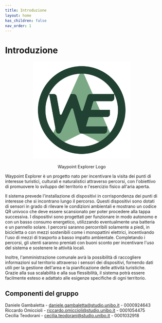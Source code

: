 ```yaml
---
title: Introduzione
layout: home
has_children: false
nav_order: 1
---
```


# Introduzione
<div align="center">
<img src="./img/logo.svg" alt="Waypoint Explorer Logo" style="width: 20rem" >
<p align="center" id="logo">Waypoint Explorer Logo</p>
</div>

Waypoint Explorer è un progetto nato per incentivare la visita dei punti di interesse turistici, culturali e naturalistici attraverso percorsi, con l'obiettivo di promuovere lo sviluppo del territorio e l'esercizio fisico all'aria aperta.

Il sistema prevede l'installazione di dispositivi in corrispondenza dei punti di interesse che si incontrano lungo il percorso. Questi dispositivi sono dotati di sensori in grado di rilevare le condizioni ambientali e mostrano un codice QR univoco che deve essere scansionato per poter procedere alla tappa successiva. I dispositivi sono progettati per funzionare in modo autonomo e con un basso consumo energetico, utilizzando eventualmente una batteria e un pannello solare. I percorsi saranno percorribili solamente a piedi, in bicicletta o con mezzi sostenibili come i monopattini elettrici, incentivando l'uso di mezzi di trasporto a basso impatto ambientale. Completando i percorsi, gli utenti saranno premiati con buoni sconto per incentivare l'uso del sistema e sostenere le attività locali.

Inoltre, l'amministrazione comunale avrà la possibilità di raccogliere informazioni sul territorio attraverso i sensori dei dispositivi, fornendo dati utili per la gestione dell'area e la pianificazione delle attività turistiche. Grazie alla sua scalabilità e alla sua flessibilità, il sistema potrà essere facilmente esteso e adattato alle esigenze specifiche di ogni territorio.

## Componenti del gruppo
Daniele Gambaletta - <daniele.gambaletta@studio.unibo.it> - 0000924643\
Riccardo Omiccioli - <riccardo.omiccioli@studio.unibo.it> - 0001054475\
Cecilia Teodorani - <cecilia.teodorani@studio.unibo.it> - 0001032918
